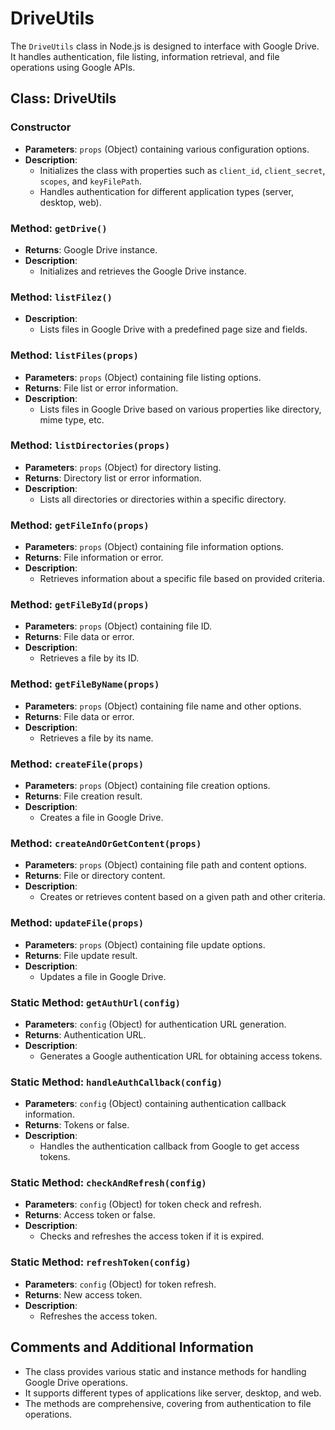 # DriveUtils

The `DriveUtils` class in Node.js is designed to interface with Google Drive. It handles authentication, file listing, information retrieval, and file operations using Google APIs.

## Class: DriveUtils

### Constructor
- **Parameters**: `props` (Object) containing various configuration options.
- **Description**: 
  - Initializes the class with properties such as `client_id`, `client_secret`, `scopes`, and `keyFilePath`.
  - Handles authentication for different application types (server, desktop, web).

### Method: `getDrive()`
- **Returns**: Google Drive instance.
- **Description**: 
  - Initializes and retrieves the Google Drive instance.

### Method: `listFilez()`
- **Description**: 
  - Lists files in Google Drive with a predefined page size and fields.

### Method: `listFiles(props)`
- **Parameters**: `props` (Object) containing file listing options.
- **Returns**: File list or error information.
- **Description**: 
  - Lists files in Google Drive based on various properties like directory, mime type, etc.

### Method: `listDirectories(props)`
- **Parameters**: `props` (Object) for directory listing.
- **Returns**: Directory list or error information.
- **Description**: 
  - Lists all directories or directories within a specific directory.

### Method: `getFileInfo(props)`
- **Parameters**: `props` (Object) containing file information options.
- **Returns**: File information or error.
- **Description**: 
  - Retrieves information about a specific file based on provided criteria.

### Method: `getFileById(props)`
- **Parameters**: `props` (Object) containing file ID.
- **Returns**: File data or error.
- **Description**: 
  - Retrieves a file by its ID.

### Method: `getFileByName(props)`
- **Parameters**: `props` (Object) containing file name and other options.
- **Returns**: File data or error.
- **Description**: 
  - Retrieves a file by its name.

### Method: `createFile(props)`
- **Parameters**: `props` (Object) containing file creation options.
- **Returns**: File creation result.
- **Description**: 
  - Creates a file in Google Drive.

### Method: `createAndOrGetContent(props)`
- **Parameters**: `props` (Object) containing file path and content options.
- **Returns**: File or directory content.
- **Description**: 
  - Creates or retrieves content based on a given path and other criteria.

### Method: `updateFile(props)`
- **Parameters**: `props` (Object) containing file update options.
- **Returns**: File update result.
- **Description**: 
  - Updates a file in Google Drive.

### Static Method: `getAuthUrl(config)`
- **Parameters**: `config` (Object) for authentication URL generation.
- **Returns**: Authentication URL.
- **Description**: 
  - Generates a Google authentication URL for obtaining access tokens.

### Static Method: `handleAuthCallback(config)`
- **Parameters**: `config` (Object) containing authentication callback information.
- **Returns**: Tokens or false.
- **Description**: 
  - Handles the authentication callback from Google to get access tokens.

### Static Method: `checkAndRefresh(config)`
- **Parameters**: `config` (Object) for token check and refresh.
- **Returns**: Access token or false.
- **Description**: 
  - Checks and refreshes the access token if it is expired.

### Static Method: `refreshToken(config)`
- **Parameters**: `config` (Object) for token refresh.
- **Returns**: New access token.
- **Description**: 
  - Refreshes the access token.

## Comments and Additional Information
- The class provides various static and instance methods for handling Google Drive operations.
- It supports different types of applications like server, desktop, and web.
- The methods are comprehensive, covering from authentication to file operations.

